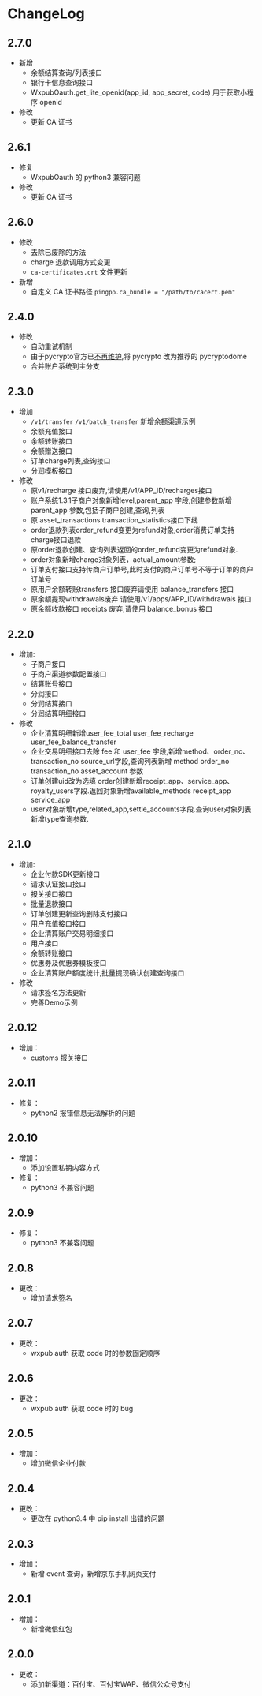 # ChangeLog

## 2.7.0
- 新增
    - 余额结算查询/列表接口
    - 银行卡信息查询接口
    - WxpubOauth.get_lite_openid(app_id, app_secret, code) 用于获取小程序 openid
- 修改
    - 更新 CA 证书

## 2.6.1
- 修复
    - WxpubOauth 的 python3 兼容问题
- 修改
    - 更新 CA 证书

## 2.6.0
- 修改
    - 去除已废除的方法
    - charge 退款调用方式变更
    - `ca-certificates.crt` 文件更新
- 新增
    - 自定义 CA 证书路径 `pingpp.ca_bundle = "/path/to/cacert.pem"`

## 2.4.0
- 修改
    - 自动重试机制
    - 由于pycrypto官方已[不再维护](https://github.com/dlitz/pycrypto/issues/173),将 pycrypto 改为推荐的 pycryptodome
    - 合并账户系统到主分支

## 2.3.0
- 增加
    - `/v1/transfer` `/v1/batch_transfer` 新增余额渠道示例
    - 余额充值接口
    - 余额转账接口
    - 余额赠送接口
    - 订单charge列表,查询接口
    - 分润模板接口
- 修改
    - 原v1/recharge 接口废弃,请使用/v1/APP_ID/recharges接口
    - 账户系统1.3.1子商户对象新增level,parent_app 字段,创建参数新增 parent_app 参数,包括子商户创建,查询,列表
    - 原 asset_transactions transaction_statistics接口下线
    - order退款列表order_refund变更为refund对象,order消费订单支持charge接口退款
    - 原order退款创建、查询列表返回的order_refund变更为refund对象.
    - order对象新增charge对象列表，actual_amount参数;
    - 订单支付接口支持传商户订单号,此时支付的商户订单号不等于订单的商户订单号
    - 原用户余额转账transfers 接口废弃请使用 balance_transfers 接口
    - 原余额提现withdrawals废弃 请使用/v1/apps/APP_ID/withdrawals 接口
    - 原余额收款接口 receipts 废弃,请使用 balance_bonus 接口

## 2.2.0
- 增加:
    - 子商户接口
    - 子商户渠道参数配置接口
    - 结算账号接口
    - 分润接口
    - 分润结算接口
    - 分润结算明细接口
- 修改
    - 企业清算明细新增user_fee_total user_fee_recharge user_fee_balance_transfer
    - 企业交易明细接口去除 fee 和 user_fee 字段,新增method、order_no、transaction_no source_url字段,查询列表新增 method order_no transaction_no asset_account 参数
    - 订单创建uid改为选填 order创建新增receipt_app、service_app、royalty_users字段.返回对象新增available_methods receipt_app service_app
    - user对象新增type,related_app,settle_accounts字段.查询user对象列表新增type查询参数.

## 2.1.0
- 增加:
    - 企业付款SDK更新接口
    - 请求认证接口接口
    - 报关接口接口
    - 批量退款接口
    - 订单创建更新查询删除支付接口
    - 用户充值接口接口
    - 企业清算账户交易明细接口
    - 用户接口
    - 余额转账接口
    - 优惠券及优惠券模板接口
    - 企业清算账户额度统计,批量提现确认创建查询接口
- 修改
    - 请求签名方法更新
    - 完善Demo示例

## 2.0.12
- 增加：
    - customs 报关接口

## 2.0.11
- 修复：
    - python2 报错信息无法解析的问题

## 2.0.10
- 增加：
    - 添加设置私钥内容方式
- 修复：
    - python3 不兼容问题

## 2.0.9
- 修复：
    - python3 不兼容问题

## 2.0.8
- 更改：
    - 增加请求签名

## 2.0.7
- 更改：
    - wxpub auth 获取 code 时的参数固定顺序

## 2.0.6
- 更改：
    - wxpub auth 获取 code 时的 bug

## 2.0.5
- 增加：
    - 增加微信企业付款

## 2.0.4
- 更改：
    - 更改在 python3.4 中 pip install 出错的问题

## 2.0.3
- 增加：
    - 新增 event 查询，新增京东手机网页支付

## 2.0.1
- 增加：
    - 新增微信红包

## 2.0.0
- 更改：
    - 添加新渠道：百付宝、百付宝WAP、微信公众号支付
